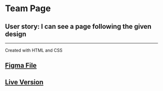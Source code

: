 # Team Page

## User story: I can see a page following the given design

---

Created with HTML and CSS

## [Figma File](https://www.figma.com/file/F8d1qJsorEdY47N74HLxQ4/team-page-challenge?node-id=0%3A1)

## [Live Version](http://team-page-challenge.surge.sh/)
